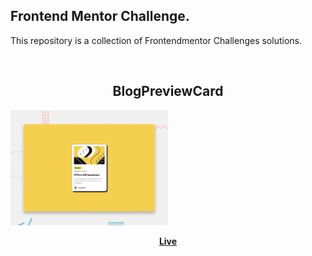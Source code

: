 ## Frontend Mentor Challenge.

This repository is a collection of Frontendmentor Challenges solutions.

<br>
<h2 align="center">BlogPreviewCard</h2>
<picture  align="center"> 
    <img alt="project preview" src="https://github.com/Levyathanz/FrontendMentor/blob/main/Blog_Preview-Card/assets/images/desktop-preview.jpg" width="50%">
  </picture> 
  <p align="center">
   <b><a href="https://blogcardfrontendmentor.netlify.app/">Live</a> </b>
  </p>